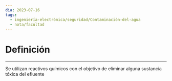 ```yaml
---
dia: 2023-07-16
tags:
  - ingeniería-electrónica/seguridad/Contaminación-del-agua
  - nota/facultad
---
```

# Definición
---
Se utilizan reactivos químicos con el objetivo de eliminar alguna sustancia tóxica del efluente